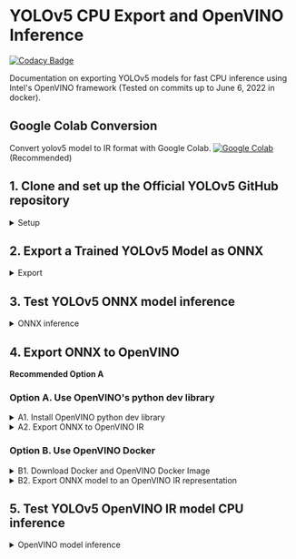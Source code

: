 # YOLOv5 CPU Export and OpenVINO Inference

[![Codacy Badge](https://app.codacy.com/project/badge/Grade/55c3d2e474f14e7b8cb6c611504457d9)](https://www.codacy.com/gh/SamSamhuns/yolov5_export_cpu/dashboard?utm_source=github.com&amp;utm_medium=referral&amp;utm_content=SamSamhuns/yolov5_export_cpu&amp;utm_campaign=Badge_Grade)

Documentation on exporting YOLOv5 models for fast CPU inference using Intel's OpenVINO framework (Tested on commits up to June 6, 2022 in docker).

## Google Colab Conversion

Convert yolov5 model to IR format with Google Colab. [![Google Colab](https://colab.research.google.com/assets/colab-badge.svg)](https://colab.research.google.com/drive/1K8gnZEka47Gbcp1eJbBaSe3GxngJdvio?usp=sharing) (Recommended)

## 1. Clone and set up the Official YOLOv5 GitHub repository

<details>
  <summary>Setup</summary>

  All package installations should be done in a virtualenv or conda env to prevent package conflict errors.

-   Install required requirements for onnx and openvino Inference

```bash
pip install --upgrade pip
pip install -r inf_requirements.txt
```

-   Clone and install requirements for yolov5 repository

```bash
git clone https://github.com/ultralytics/yolov5                    # clone repo
cd yolov5
pip install -r requirements.txt                                    # base requirements
```

</details>

## 2. Export a Trained YOLOv5 Model as ONNX

<details>
  <summary>Export</summary>

Export a pre-trained or custom trained YOLOv5 model to generate the respective ONNX, TorchScript and CoreML formats of the model. The pre-trained `yolov5s.pt` is the lightest and fastest model for CPU inference. Other slower but more accurate models include `yolov5m.pt, yolov5l.pt` and `yolov5x.pt`. All available model details at Ultralytics YOLOv5 [README](https://github.com/ultralytics/yolov5#pretrained-checkpoints).

A custom training checkpoint i.e. `runs/exp/weights/best.pt` can be used for conversion as well.

-   Export a pre-trained light yolov5s.pt model at 640x640 with batch size 1

```bash
python export.py --weights yolov5s.pt --include onnx --img 640 --batch 1
```

-   Export a custom checkpoint for dynamic input shape {BATCH_SIZE, 3, HEIGHT, WIDTH}. Note, for CPU inference mode, BATCH_SIZE must be set to 1. Install onnx-simplifier for simplifying onnx exports

```bash
pip install onnx-simplifier==0.3.10                                
python export.py --weights runs/exp/weights/best.pt --include onnx  --dynamic --simplify
```

-  Cd to `yolov5_export_cpu` dir and move the onnx model to `yolov5_export_cpu/models` directory

```bash
mv <PATH_TO_ONNX_MODEL> yolov5_export_cpu/models/
```

</details>

## 3. Test YOLOv5 ONNX model inference

<details>
  <summary>ONNX inference</summary>

```bash
python detect_onnx.py -m image -i <IMG_FILE_PATH/IMG_DIR_PATH>
python detect_onnx.py -m video -i <VID_PATH_FILE>
# python detect_onnx.py -h for more info
```

Optional: To convert the all frames in the `output` directory into a mp4 video using `ffmpeg`, use `ffmpeg -r 25 -start_number 00001 -i output/frame_onnx_%5d.jpg -vcodec libx264 -y -an onnx_result.mp4`

</details>

## 4. Export ONNX to OpenVINO

**Recommended Option A**

### Option A. Use OpenVINO's python dev library

<details>
  <summary> A1. Install OpenVINO python dev library</summary>

  Instructions for setting OpenVINO available [here](https://docs.openvino.ai/latest/openvino_docs_install_guides_install_dev_tools.html)

```bash
# install required OpenVINO lib to convert ONNX to OpenVINO IR
pip install openvino-dev[onnx]
```

</details>

<details>
  <summary> A2. Export ONNX to OpenVINO IR</summary>

This will create the OpenVINO Intermediate Model Representation (IR) model files (xml and bin) in the directory `models/yolov5_openvino`.

**Important Note:** --input_shape must be provided and match the img shape used to export ONNX model. Batching might not supported for CPU inference

```bash
# export onnx to OpenVINO IR
mo \
  --progress \
  --input_shape [1,3,640,640] \
  --input_model models/yolov5s.onnx \
  --output_dir models/yolov5_openvino \
  --data_type half # {FP16, FP32, half, float}
```

[Full OpenVINO export options](https://docs.openvinotoolkit.org/latest/openvino_docs_MO_DG_prepare_model_convert_model_Converting_Model_General.html)

</details>

### Option B. Use OpenVINO Docker

<details>
  <summary>B1. Download Docker and OpenVINO Docker Image</summary>

[Install docker](https://docs.docker.com/get-docker/) in your system if not already installed.

Pass the docker run command below in a terminal which will automatically download the OpenVINO Docker Image and run it. The `models` directory containing the ONNX model must be in the current working directory.

```bash
docker run -it --rm \
            -v $PWD/models:/home/openvino/models \
            openvino/ubuntu18_dev:latest \
            /bin/bash -c "cd /home/openvino/; bash"
```

</details>

<details>
  <summary>B2. Export ONNX model to an OpenVINO IR representation</summary>

This will create the OpenVINO Intermediate Model Representation (IR) model files (xml and bin) in the directory `models/yolov5_openvino` which will be available in the host system outside the docker container.

**Important Note:** --input_shape must be provided and match the img shape used to export ONNX model. Batching might not supported for CPU inference

```bash
# inside the OpenVINO docker container
mo \
  --progress \
  --input_shape [1,3,640,640] \
  --input_model models/yolov5s.onnx \
  --output_dir models/yolov5_openvino \
  --data_type half # {FP16, FP32, half, float}
# exit OpenVINO docker container
exit  
```

[Full OpenVINO export options](https://docs.openvinotoolkit.org/latest/openvino_docs_MO_DG_prepare_model_convert_model_Converting_Model_General.html)

</details>

## 5. Test YOLOv5 OpenVINO IR model CPU inference

<details>
  <summary>OpenVINO model inference</summary>

```bash
python detect_openvino.py -m image -i <IMG_FILE_PATH/IMG_DIR_PATH>
python detect_openvino.py -m video -i <VID_PATH_FILE>
# python detect_openvino.py -h for more info
```

Optional: To convert the all frames in the `output` directory into a mp4 video using `ffmpeg`, use `ffmpeg -r 25 -start_number 00001 -i output/frame_openvino_%5d.jpg -vcodec libx264 -y -an openvino_result.mp4`

</details>
